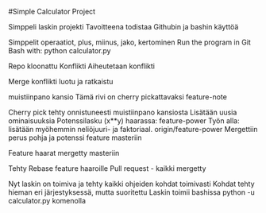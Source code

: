 #Simple Calculator Project

Simppeli laskin projekti
Tavoitteena todistaa Githubin ja bashin käyttöä

Simppelit operaatiot, plus, miinus, jako, kertominen
Run the program in Git Bash with:
python calculator.py


Repo kloonattu
Konflikti
Aiheutetaan konflikti

Merge konflikti luotu ja ratkaistu

muistiinpano kansio
Tämä rivi on cherry pickattavaksi
 feature-note

Cherry pick tehty onnistuneesti muistiinpano kansiosta
Lisätään uusia ominaisuuksia
Potenssilasku (x**y) haarassa: feature-power
Työn alla: lisätään myöhemmin neliöjuuri- ja faktoriaal.
origin/feature-power
Mergettiin perus pohja ja potenssi feature masteriin

Feature haarat mergetty masteriin

Tehty Rebase feature haaroille
Pull request - kaikki mergetty

Nyt laskin on toimiva ja tehty kaikki ohjeiden kohdat toimivasti
Kohdat tehty hieman eri järjestyksessä, mutta suoritettu
Laskin toimii bashissa python -u calculator.py komenolla

